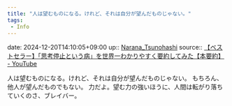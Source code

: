 ```yaml
---
title: "人は望むものになる。けれど、それは自分が望んだものじゃない。"
tags:
 - Info
---
```


date: 2024-12-20T14:10:05+09:00
up:: [Narana_Tsunohashi](../Bar/Novel/Nacaria/Narana_Tsunohashi.md)
source:: [【ベストセラー】「思考停止という病」を世界一わかりやすく要約してみた【本要約】 - YouTube](https://www.youtube.com/watch?v=tzo9tGD57-A)

人は望むものになる。けれど、それは自分が望んだものじゃない。
もちろん、他人が望んだものでもない。
力だよ。望む力の強いほうに、人間は転がり落ちていくのさ、ブレイバー。